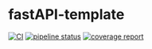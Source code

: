 # fastAPI-template

[![CI](https://github.com/crakernano/fastAPI-template/actions/workflows/main.yml/badge.svg)](https://github.com/crakernano/fastAPI-template/actions/workflows/main.yml)
[![pipeline status](https://gitlab.com/crakernano/fastAPI-template/badges/main/pipeline.svg)](https://gitlab.com/crakernano/fastAPI-template/-/commits/main)
[![coverage report](https://gitlab.com/crakernano/fastAPI-template/badges/main/coverage.svg)](https://gitlab.com/crakernano/fastAPI-template/-/commits/main)
